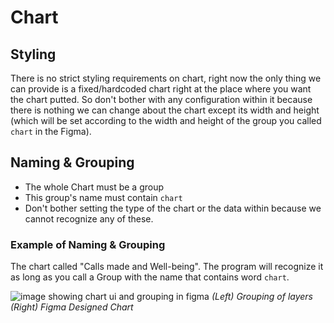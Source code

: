 # Chart

## Styling
There is no strict styling requirements on chart, right now the only thing we can provide is a fixed/hardcoded chart right at the place where you want the chart putted. So don't bother with any configuration within it because there is nothing we can change about the chart except its width and height (which will be set according to the width and height of the group you called `chart` in the Figma). 

## Naming & Grouping
* The whole Chart must be a group
* This group's name must contain `chart`
* Don't bother setting the type of the chart or the data within because we cannot recognize any of these.

### Example of Naming & Grouping
The chart called "Calls made and Well-being". The program will recognize it as long as you call a Group with the name that contains word `chart`.

![image showing chart ui and grouping in figma](https://github.com/ImagineThisNHS/ImagineThisNHS.github.io/blob/master/guidelines/assetsassets/chart.PNG?raw=true)
_(Left) Grouping of layers (Right) Figma Designed Chart_
